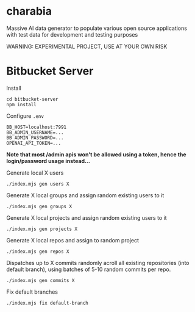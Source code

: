 # charabia

Massive AI data generator to populate various open source applications with test data for development and testing purposes

WARNING: EXPERIMENTAL PROJECT, USE AT YOUR OWN RISK

# Bitbucket Server

Install

```
cd bitbucket-server
npm install
```

Configure `.env`

```
BB_HOST=localhost:7991
BB_ADMIN_USERNAME=...
BB_ADMIN_PASSWORD=...
OPENAI_API_TOKEN=...

```

**Note that most /admin apis won't be allowed using a token, hence the login/password usage instead...**


Generate local X users

```
./index.mjs gen users X
```

Generate X local groups and assign random existing  users to it

```
./index.mjs gen groups X
```

Generate X local projects and assign random existing users to it

```
./index.mjs gen projects X
```

Generate X local repos and assign to random project

```
./index.mjs gen repos X
```

Dispatches up to X commits randomly acroll all existing repositories (into default branch), using batches of 5-10 random commits per repo.

```
./index.mjs gen commits X
```

Fix default branches

```
./index.mjs fix default-branch
```
